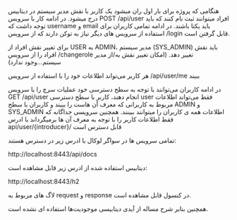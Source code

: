    هنگامی که پروژه برای بار اول ران میشود یک کاربر با نقش مدیر سیستم در دیتابیس درج میشود. در ادامه کار با سرویس POST /api/user افراد میتوانند ثبت نام کنند که باید توجه داشت که username و email باید یکتا باشند. در ادامه تمامی کاربران برای استفاده از سرویس های دیگر نیاز به توکن دارند  که از سرویس /login قابل گرفتن است.

برای تغییر نقش افراد از USER به ADMIN، مدیر سیستم (SYS_ADMIN) باید نقش افراد را از سرویس /changerole تغییر دهد. (امکان تغییر نقش به/از مدیر سیستم...وجود ندارد)

هر کاربر می‌تواند اطلاعات خود را با استفاده از سرویس  /api/user/me ببیند

در ادامه کاربران می‌توانند با توجه به سطح دسترسی خود عملیات سرچ را با سرویس GET /api/user انجام دهند، کاربر با سطح دسترسی user فقط می‌تواند اطلاعات مربوط به کاربرانی که معرف آن هاست را ببیند و کاربران با سطح ADMIN و SYS_ADMIN اطلاعات همه ی کاربران را میتوانند ببینند.
همچنین سرویسی جداگانه که فقط اطلاعات کاربر را با توجه به معرف آن ها برمیگرداند با ادرس api/user/{introducer}/ قابل دسترس است

تمامی سرویس ها در سواگر لوکال با ادرس زیر در دسترس هستند:

http://localhost:8443/api/docs

دیتابیس استفاده شده از ادرس زیر قابل مشاهده است:


http://localhost:8443/h2


 لاگ های مربوط به request و response در کنسول قابل مشاهده است. 

همچنین بنابر شرح مساله از آیدی دیتابیسی موجودیت‌ها استفاده ای نشده است.
